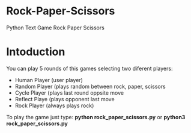 # Rock-Paper-Scissors
Python Text Game Rock Paper Scissors

# Intoduction

You can play 5 rounds of this games selecting two diferent players:
* Human Player (user player)
* Random Player (plays random between rock, paper, scissors
* Cycle Player (plays last round oppsite move
* Reflect Playe (plays opponent last move
* Rock Player (always plays rock)

To play the game just type:
**python rock_paper_scissors.py**
or
**python3 rock_paper_scissors.py**
